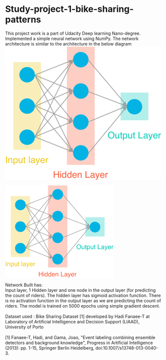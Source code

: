 # Study-project-1-bike-sharing-patterns

This project work is a part of Udacity Deep learning Nano-degree.
<br>
Implemented a simple neural network using NumPy.
The network architecture is similar to the architecture in the below diagram
![](/first_neural_network/assets/neural_network.png)
<p>
<img src="/first_neural_network/assets/neural_network.png" height="300" width="350" align="center">
</p>
  

Network Built has:
<br>
Input layer, 1 Hidden layer and one node in the output layer (for predicting the count of riders).
The hidden layer has sigmoid activation function. There is no activation function in the output layer as we are predicting the count of riders. 
The model is trained on 5000 epochs using simple gradient descent.
<br>
<br>
Dataset used : Bike Sharing Dataset [1] developed by Hadi Fanaee-T at Laboratory of Artificial Intelligence and Decision Support (LIAAD), University of Porto
<br><br>
[1] Fanaee-T, Hadi, and Gama, Joao, "Event labeling combining ensemble detectors and background knowledge", Progress in Artificial Intelligence (2013): pp. 1-15, Springer Berlin Heidelberg, doi:10.1007/s13748-013-0040-3.

